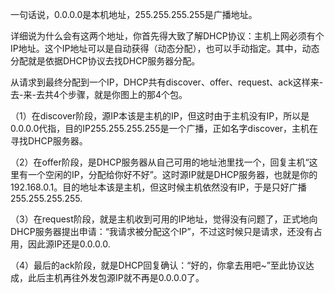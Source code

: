 一句话说，0.0.0.0是本机地址，255.255.255.255是广播地址。

详细说为什么会有这两个地址，你首先得大致了解DHCP协议：主机上网必须有个IP地址。这个IP地址可以是自动获得（动态分配），也可以手动指定。其中，动态分配就是依据DHCP协议去找DHCP服务器分配。

从请求到最终分配到一个IP，DHCP共有discover、offer、request、ack这样来-去-来-去共4个步骤，就是你图上的那4个包。

（1）在discover阶段，源IP本该是主机的IP，但这时由于主机没有IP，所以是0.0.0.0代指，目的IP255.255.255.255是一个广播，正如名字discover，主机在寻找DHCP服务器。

（2）在offer阶段，是DHCP服务器从自己可用的地址池里找一个，回复主机“这里有一个空闲的IP，分配给你好不好”。这时源IP就是DHCP服务器，也就是你的192.168.0.1。目的地址本该是主机，但这时候主机依然没有IP，于是只好广播255.255.255.255.

（3）在request阶段，就是主机收到可用的IP地址，觉得没有问题了，正式地向DHCP服务器提出申请：“我请求被分配这个IP”，不过这时候只是请求，还没有占用，因此源IP还是0.0.0.0.

（4）最后的ack阶段，就是DHCP回复确认：“好的，你拿去用吧~”至此协议达成，此后主机再往外发包源IP就不再是0.0.0.0了。